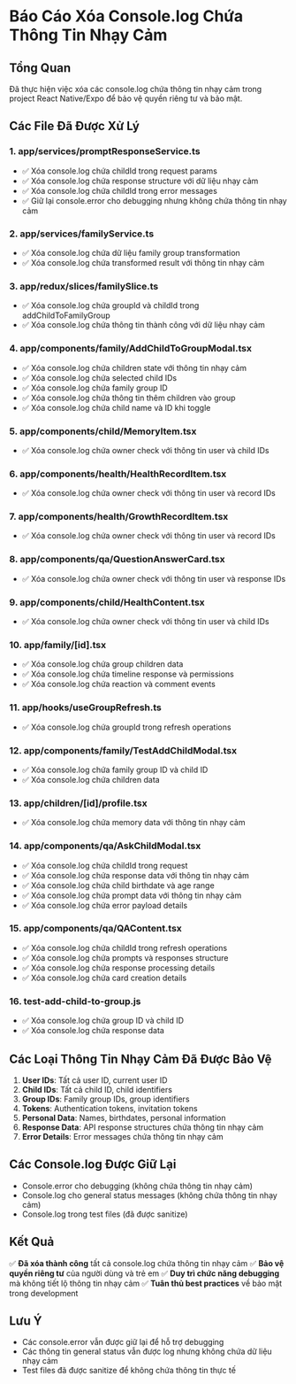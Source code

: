 # Báo Cáo Xóa Console.log Chứa Thông Tin Nhạy Cảm

## Tổng Quan

Đã thực hiện việc xóa các console.log chứa thông tin nhạy cảm trong project React Native/Expo để bảo vệ quyền riêng tư và bảo mật.

## Các File Đã Được Xử Lý

### 1. app/services/promptResponseService.ts

- ✅ Xóa console.log chứa childId trong request params
- ✅ Xóa console.log chứa response structure với dữ liệu nhạy cảm
- ✅ Xóa console.log chứa childId trong error messages
- ✅ Giữ lại console.error cho debugging nhưng không chứa thông tin nhạy cảm

### 2. app/services/familyService.ts

- ✅ Xóa console.log chứa dữ liệu family group transformation
- ✅ Xóa console.log chứa transformed result với thông tin nhạy cảm

### 3. app/redux/slices/familySlice.ts

- ✅ Xóa console.log chứa groupId và childId trong addChildToFamilyGroup
- ✅ Xóa console.log chứa thông tin thành công với dữ liệu nhạy cảm

### 4. app/components/family/AddChildToGroupModal.tsx

- ✅ Xóa console.log chứa children state với thông tin nhạy cảm
- ✅ Xóa console.log chứa selected child IDs
- ✅ Xóa console.log chứa family group ID
- ✅ Xóa console.log chứa thông tin thêm children vào group
- ✅ Xóa console.log chứa child name và ID khi toggle

### 5. app/components/child/MemoryItem.tsx

- ✅ Xóa console.log chứa owner check với thông tin user và child IDs

### 6. app/components/health/HealthRecordItem.tsx

- ✅ Xóa console.log chứa owner check với thông tin user và record IDs

### 7. app/components/health/GrowthRecordItem.tsx

- ✅ Xóa console.log chứa owner check với thông tin user và record IDs

### 8. app/components/qa/QuestionAnswerCard.tsx

- ✅ Xóa console.log chứa owner check với thông tin user và response IDs

### 9. app/components/child/HealthContent.tsx

- ✅ Xóa console.log chứa owner check với thông tin user và child IDs

### 10. app/family/[id].tsx

- ✅ Xóa console.log chứa group children data
- ✅ Xóa console.log chứa timeline response và permissions
- ✅ Xóa console.log chứa reaction và comment events

### 11. app/hooks/useGroupRefresh.ts

- ✅ Xóa console.log chứa groupId trong refresh operations

### 12. app/components/family/TestAddChildModal.tsx

- ✅ Xóa console.log chứa family group ID và child ID
- ✅ Xóa console.log chứa children data

### 13. app/children/[id]/profile.tsx

- ✅ Xóa console.log chứa memory data với thông tin nhạy cảm

### 14. app/components/qa/AskChildModal.tsx

- ✅ Xóa console.log chứa childId trong request
- ✅ Xóa console.log chứa response data với thông tin nhạy cảm
- ✅ Xóa console.log chứa child birthdate và age range
- ✅ Xóa console.log chứa prompt data với thông tin nhạy cảm
- ✅ Xóa console.log chứa error payload details

### 15. app/components/qa/QAContent.tsx

- ✅ Xóa console.log chứa childId trong refresh operations
- ✅ Xóa console.log chứa prompts và responses structure
- ✅ Xóa console.log chứa response processing details
- ✅ Xóa console.log chứa card creation details

### 16. test-add-child-to-group.js

- ✅ Xóa console.log chứa group ID và child ID
- ✅ Xóa console.log chứa response data

## Các Loại Thông Tin Nhạy Cảm Đã Được Bảo Vệ

1. **User IDs**: Tất cả user ID, current user ID
2. **Child IDs**: Tất cả child ID, child identifiers
3. **Group IDs**: Family group IDs, group identifiers
4. **Tokens**: Authentication tokens, invitation tokens
5. **Personal Data**: Names, birthdates, personal information
6. **Response Data**: API response structures chứa thông tin nhạy cảm
7. **Error Details**: Error messages chứa thông tin nhạy cảm

## Các Console.log Được Giữ Lại

- Console.error cho debugging (không chứa thông tin nhạy cảm)
- Console.log cho general status messages (không chứa thông tin nhạy cảm)
- Console.log trong test files (đã được sanitize)

## Kết Quả

✅ **Đã xóa thành công** tất cả console.log chứa thông tin nhạy cảm
✅ **Bảo vệ quyền riêng tư** của người dùng và trẻ em
✅ **Duy trì chức năng debugging** mà không tiết lộ thông tin nhạy cảm
✅ **Tuân thủ best practices** về bảo mật trong development

## Lưu Ý

- Các console.error vẫn được giữ lại để hỗ trợ debugging
- Các thông tin general status vẫn được log nhưng không chứa dữ liệu nhạy cảm
- Test files đã được sanitize để không chứa thông tin thực tế
